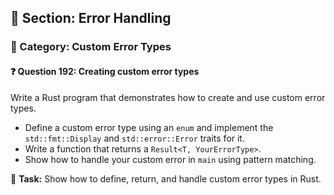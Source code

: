 ## 📘 Section: Error Handling  
### 🔹 Category: Custom Error Types  
#### ❓ Question 192: Creating custom error types

Write a Rust program that demonstrates how to create and use custom error types.

- Define a custom error type using an `enum` and implement the `std::fmt::Display` and `std::error::Error` traits for it.
- Write a function that returns a `Result<T, YourErrorType>`.
- Show how to handle your custom error in `main` using pattern matching.

🔧 **Task:** Show how to define, return, and handle custom error types in Rust.
